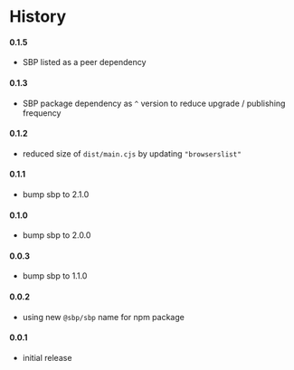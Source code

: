 # History

#### 0.1.5

- SBP listed as a peer dependency

#### 0.1.3

- SBP package dependency as `^` version to reduce upgrade / publishing frequency

#### 0.1.2

- reduced size of `dist/main.cjs` by updating `"browserslist"`

#### 0.1.1

- bump sbp to 2.1.0

#### 0.1.0

- bump sbp to 2.0.0

#### 0.0.3

- bump sbp to 1.1.0

#### 0.0.2

- using new `@sbp/sbp` name for npm package

#### 0.0.1

- initial release
